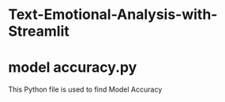 # Text-Emotional-Analysis-with-Streamlit
# model accuracy.py
This Python file is used to find Model Accuracy
